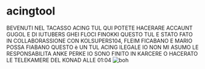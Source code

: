 # acingtool


BEVENUTI NEL TACASSO ACING TUL QUI POTETE HACERARE ACCAUNT GUGOL E DI IUTUBERS GHEI FLOCI FINOKKI QUESTO TUL E STATO FATO IN COLLABORASSIONE CON KOLSUPERS104, FLEIM FICABANO E MARIO POSSA FIABANO
QUESTO è UN TUL ACING ILEGALE IO NON MI ASUMO LE RESPONSABILITA ANKE PERKE IO SONO FINITO IN KARCERE O HACERATO LE TELEKAMERE DEL KONAD ALLE 01:04
![boh](https://github.com/user-attachments/assets/bfd0a7d7-f337-4cf4-a0c9-aefea01636a5)
